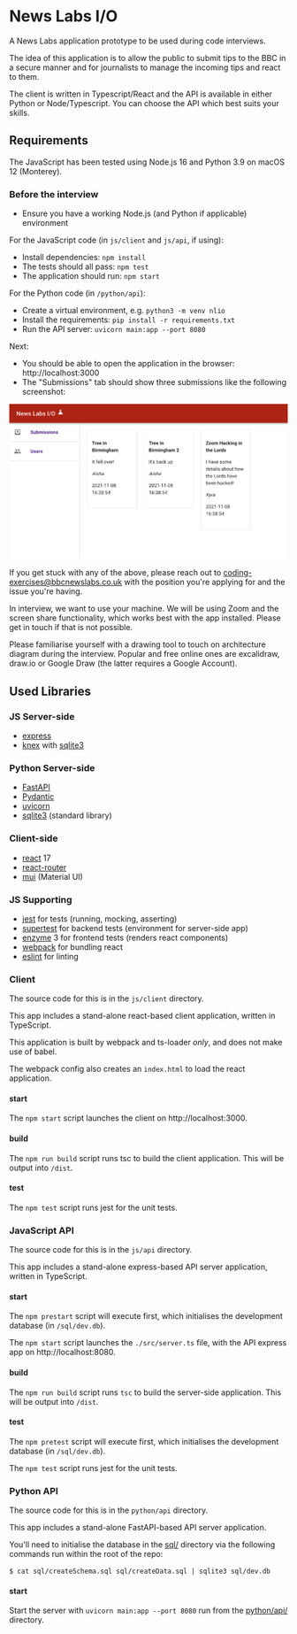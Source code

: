 # News Labs I/O

A News Labs application prototype to be used during code interviews.

The idea of this application is to allow the public to submit tips to the BBC in a secure manner and for journalists to manage the incoming tips and react to them.

The client is written in Typescript/React and the API is available in either Python or Node/Typescript. You can choose the API which best suits your skills.

## Requirements

The JavaScript has been tested using Node.js 16 and Python 3.9 on macOS 12 (Monterey).

### Before the interview

- Ensure you have a working Node.js (and Python if applicable) environment

For the JavaScript code (in `js/client` and `js/api`, if using):

- Install dependencies: `npm install`
- The tests should all pass: `npm test`
- The application should run: `npm start`

For the Python code (in `/python/api`):

- Create a virtual environment, e.g. `python3 -m venv nlio`
- Install the requirements: `pip install -r requirements.txt`
- Run the API server: `uvicorn main:app --port 8080`

Next:

- You should be able to open the application in the browser: http://localhost:3000
- The "Submissions" tab should show three submissions like the following screenshot:

![Submissions](submissions.png)

If you get stuck with any of the above, please reach out to [coding-exercises@bbcnewslabs.co.uk](mailto:coding-exercises@bbcnewslabs.co.uk) with the position you're applying for and the issue you're having.

In interview, we want to use your machine. We will be using Zoom and the screen share functionality, which works best with the app installed. Please get in touch if that is not possible.

Please familiarise yourself with a drawing tool to touch on architecture diagram during the interview. Popular and free online ones are excalidraw, draw.io or Google Draw (the latter requires a Google Account).

## Used Libraries

### JS Server-side

- [express](https://www.npmjs.com/package/express)
- [knex](https://www.npmjs.com/package/knex) with [sqlite3](https://www.npmjs.com/package/sqlite3)

### Python Server-side

- [FastAPI](https://fastapi.tiangolo.com/)
- [Pydantic](https://pydantic-docs.helpmanual.io/)
- [uvicorn](https://www.uvicorn.org/)
- [sqlite3](https://docs.python.org/3/library/sqlite3.html) (standard library)

### Client-side

- [react](https://www.npmjs.com/package/react) 17
- [react-router](https://www.npmjs.com/package/react-router-dom) 
- [mui](https://mui.com/) (Material UI)

### JS Supporting

- [jest](https://jestjs.io/) for tests (running, mocking, asserting)
- [supertest](https://www.npmjs.com/package/supertest) for backend tests (environment for server-side app)
- [enzyme](https://www.npmjs.com/package/enzyme) 3 for frontend tests (renders react components)
- [webpack](https://webpack.js.org/) for bundling react
- [eslint](https://www.npmjs.com/package/eslint) for linting

### Client

The source code for this is in the `js/client` directory.

This app includes a stand-alone react-based client application, written in TypeScript.

This application is built by webpack and ts-loader _only_, and does not make use of babel.

The webpack config also creates an `index.html` to load the react application.

#### start

The `npm start` script launches the client on http://localhost:3000.

#### build

The `npm run build` script runs tsc to build the client application. This will be output into `/dist`.

#### test

The `npm test` script runs jest for the unit tests.

### JavaScript API

The source code for this is in the `js/api` directory.

This app includes a stand-alone express-based API server application, written in TypeScript.

#### start

The `npm prestart` script will execute first, which initialises the development database (in `/sql/dev.db`).

The `npm start` script launches the `./src/server.ts` file, with the API express app on http://localhost:8080.

#### build

The `npm run build` script runs `tsc` to build the server-side application. This will be output into `/dist`.

#### test

The `npm pretest` script will execute first, which initialises the development database (in `/sql/dev.db`).

The `npm test` script runs jest for the unit tests.

### Python API

The source code for this is in the `python/api` directory.

This app includes a stand-alone FastAPI-based API server application.

You'll need to initialise the database in the [sql/](sql) directory via the
following commands run within the root of the repo:

```console
$ cat sql/createSchema.sql sql/createData.sql | sqlite3 sql/dev.db
```

#### start

Start the server with `uvicorn main:app --port 8080` run from the
[python/api/](python/api) directory.
